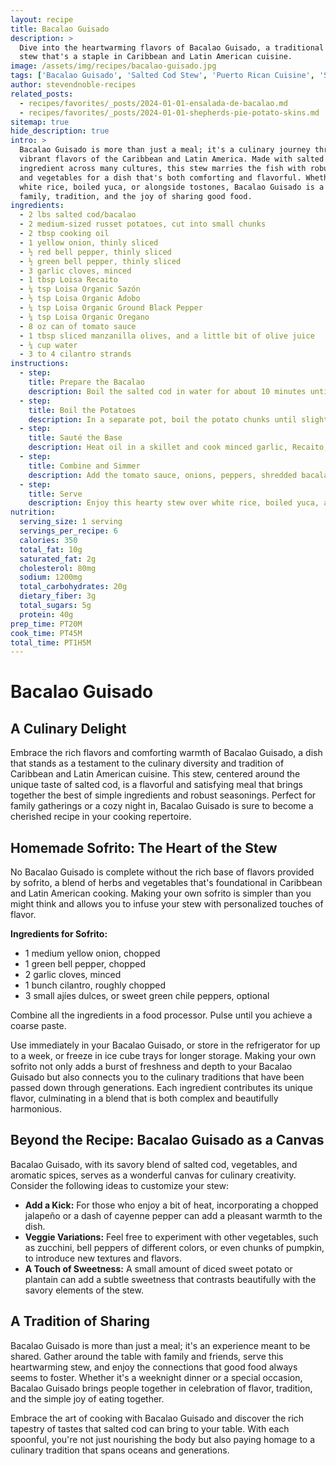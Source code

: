 ```yaml
---
layout: recipe
title: Bacalao Guisado
description: >
  Dive into the heartwarming flavors of Bacalao Guisado, a traditional salted cod
  stew that's a staple in Caribbean and Latin American cuisine.
image: /assets/img/recipes/bacalao-guisado.jpg
tags: ['Bacalao Guisado', 'Salted Cod Stew', 'Puerto Rican Cuisine', 'Sofrito', 'Dinner']
author: stevendnoble-recipes
related_posts:
  - recipes/favorites/_posts/2024-01-01-ensalada-de-bacalao.md
  - recipes/favorites/_posts/2024-01-01-shepherds-pie-potato-skins.md
sitemap: true
hide_description: true
intro: >
  Bacalao Guisado is more than just a meal; it's a culinary journey through the
  vibrant flavors of the Caribbean and Latin America. Made with salted cod, a beloved
  ingredient across many cultures, this stew marries the fish with robust seasonings
  and vegetables for a dish that's both comforting and flavorful. Whether served over
  white rice, boiled yuca, or alongside tostones, Bacalao Guisado is a celebration of
  family, tradition, and the joy of sharing good food.
ingredients:
  - 2 lbs salted cod/bacalao
  - 2 medium-sized russet potatoes, cut into small chunks
  - 2 tbsp cooking oil
  - 1 yellow onion, thinly sliced
  - ½ red bell pepper, thinly sliced
  - ½ green bell pepper, thinly sliced
  - 3 garlic cloves, minced
  - 1 tbsp Loisa Recaito
  - ¼ tsp Loisa Organic Sazón
  - ½ tsp Loisa Organic Adobo
  - ¼ tsp Loisa Organic Ground Black Pepper
  - ¼ tsp Loisa Organic Oregano
  - 8 oz can of tomato sauce
  - 1 tbsp sliced manzanilla olives, and a little bit of olive juice
  - ¼ cup water
  - 3 to 4 cilantro strands
instructions:
  - step:
    title: Prepare the Bacalao
    description: Boil the salted cod in water for about 10 minutes until tender enough to shred. Rinse under cold water, then shred with forks and rinse again to adjust saltiness.
  - step:
    title: Boil the Potatoes
    description: In a separate pot, boil the potato chunks until slightly tender. Drain and set aside.
  - step:
    title: Sauté the Base
    description: Heat oil in a skillet and cook minced garlic, Recaito, Sazón, Adobo, black pepper, and oregano for about a minute.
  - step:
    title: Combine and Simmer
    description: Add the tomato sauce, onions, peppers, shredded bacalao, olives, and olive juice. Mix in the potatoes, water, and cilantro, bringing to a slight boil before lowering to a simmer for 10-12 minutes until vegetables are tender.
  - step:
    title: Serve
    description: Enjoy this hearty stew over white rice, boiled yuca, and tostones, garnished with fresh avocado slices for a complete meal.
nutrition:
  serving_size: 1 serving
  servings_per_recipe: 6
  calories: 350
  total_fat: 10g
  saturated_fat: 2g
  cholesterol: 80mg
  sodium: 1200mg
  total_carbohydrates: 20g
  dietary_fiber: 3g
  total_sugars: 5g
  protein: 40g
prep_time: PT20M
cook_time: PT45M
total_time: PT1H5M
---
```


# Bacalao Guisado

## A Culinary Delight

Embrace the rich flavors and comforting warmth of Bacalao Guisado, a dish that stands as a testament to the culinary diversity and tradition of Caribbean and Latin American cuisine. This stew, centered around the unique taste of salted cod, is a flavorful and satisfying meal that brings together the best of simple ingredients and robust seasonings. Perfect for family gatherings or a cozy night in, Bacalao Guisado is sure to become a cherished recipe in your cooking repertoire.

## Homemade Sofrito: The Heart of the Stew

No Bacalao Guisado is complete without the rich base of flavors provided by sofrito, a blend of herbs and vegetables that's foundational in Caribbean and Latin American cooking. Making your own sofrito is simpler than you might think and allows you to infuse your stew with personalized touches of flavor.

**Ingredients for Sofrito:**

* 1 medium yellow onion, chopped
* 1 green bell pepper, chopped
* 2 garlic cloves, minced
* 1 bunch cilantro, roughly chopped
* 3 small ajíes dulces, or sweet green chile peppers, optional

Combine all the ingredients in a food processor. Pulse until you achieve a coarse paste.

Use immediately in your Bacalao Guisado, or store in the refrigerator for up to a week, or freeze in ice cube trays for longer storage. Making your own sofrito not only adds a burst of freshness and depth to your Bacalao Guisado but also connects you to the culinary traditions that have been passed down through generations. Each ingredient contributes its unique flavor, culminating in a blend that is both complex and beautifully harmonious.

## Beyond the Recipe: Bacalao Guisado as a Canvas

Bacalao Guisado, with its savory blend of salted cod, vegetables, and aromatic spices, serves as a wonderful canvas for culinary creativity. Consider the following ideas to customize your stew:

* **Add a Kick:** For those who enjoy a bit of heat, incorporating a chopped jalapeño or a dash of cayenne pepper can add a pleasant warmth to the dish.
* **Veggie Variations:** Feel free to experiment with other vegetables, such as zucchini, bell peppers of different colors, or even chunks of pumpkin, to introduce new textures and flavors.
* **A Touch of Sweetness:** A small amount of diced sweet potato or plantain can add a subtle sweetness that contrasts beautifully with the savory elements of the stew.

## A Tradition of Sharing

Bacalao Guisado is more than just a meal; it's an experience meant to be shared. Gather around the table with family and friends, serve this heartwarming stew, and enjoy the connections that good food always seems to foster. Whether it's a weeknight dinner or a special occasion, Bacalao Guisado brings people together in celebration of flavor, tradition, and the simple joy of eating together.

Embrace the art of cooking with Bacalao Guisado and discover the rich tapestry of tastes that salted cod can bring to your table. With each spoonful, you're not just nourishing the body but also paying homage to a culinary tradition that spans oceans and generations.
